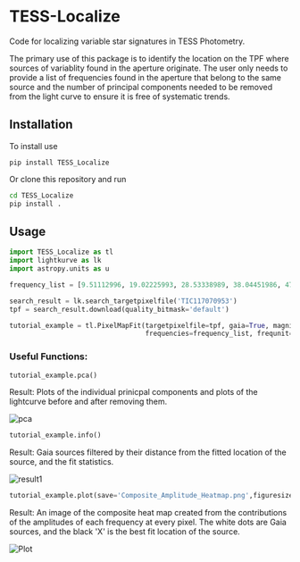 # TESS-Localize
Code for localizing variable star signatures in TESS Photometry.

The primary use of this package is to identify the location on the TPF where sources of variablity found in the aperture originate. The user only needs to provide a list of frequencies found in the aperture that belong to the same source and the number of principal components needed to be removed from the light curve to ensure it is free of systematic trends.

## Installation 

To install use 

```pip install TESS_Localize```

Or clone this repository and run 
```bash
cd TESS_Localize
pip install .
```

## Usage

```python
import TESS_Localize as tl
import lightkurve as lk
import astropy.units as u

frequency_list = [9.51112996, 19.02225993, 28.53338989, 38.04451986, 47.55564982, 57.06677979, 66.57790975, 76.08903972]

search_result = lk.search_targetpixelfile('TIC117070953')
tpf = search_result.download(quality_bitmask='default')

tutorial_example = tl.PixelMapFit(targetpixelfile=tpf, gaia=True, magnitude_limit=18,
                                  frequencies=frequency_list, frequnit=u.uHz, principal_components = 3)
```
### Useful Functions:
```python
tutorial_example.pca()
```
Result: Plots of the individual prinicpal components and plots of the lightcurve before and after removing them.

![pca](https://github.com/Higgins00/TESS-Localizer/blob/main/pca.png)

```python
tutorial_example.info()
```
Result: Gaia sources filtered by their distance from the fitted location of the source, and the fit statistics.

![result1](https://github.com/Higgins00/TESS-Localizer/blob/main/result1.png)

```python
tutorial_example.plot(save='Composite_Amplitude_Heatmap.png',figuresize=(8,8))
```
Result: An image of the composite heat map created from the contributions of the amplitudes of each frequency at every pixel. The white dots are Gaia sources, and the black 'X' is the best fit location of the source.

![Plot](https://github.com/Higgins00/TESS-Localizer/blob/main/Composite_Amplitude_Heatmap.png)
